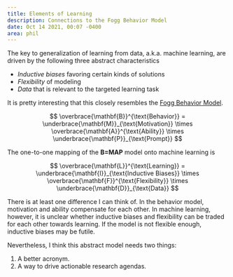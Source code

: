 ```yaml
---
title: Elements of Learning
description: Connections to the Fogg Behavior Model
date: Oct 14 2021, 00:07 -0400
area: phil
---
```


The key to generalization of learning from data, a.k.a. machine learning, are driven by the following three abstract characteristics

- _Inductive biases_ favoring certain kinds of solutions
- _Flexibility_ of modeling
- _Data_ that is relevant to the targeted learning task

It is pretty interesting that this closely resembles the [Fogg Behavior Model](https://behaviormodel.org).

$$
\overbrace{\mathbf{B}}^{\text{Behavior}} = \underbrace{\mathbf{M}}_{\text{Motivation}} \times \overbrace{\mathbf{A}}^{\text{Ability}} \times \underbrace{\mathbf{P}}_{\text{Prompt}}
$$

The one-to-one mapping of the $\textbf{B=MAP}$ model onto machine learning is

$$
\overbrace{\mathbf{L}}^{\text{Learning}} = \underbrace{\mathbf{I}}_{\text{Inductive Biases}} \times \overbrace{\mathbf{F}}^{\text{Flexibility}} \times \underbrace{\mathbf{D}}_{\text{Data}}
$$

There is at least one difference I can think of. In the behavior model, motivation and ability compensate for each other. In machine learning, however, it is unclear whether inductive biases and flexibility can be traded for each other towards learning. If the model is not flexible enough, inductive biases may be futile.

Nevertheless, I think this abstract model needs two things:

1. A better acronym.
2. A way to drive actionable research agendas.
